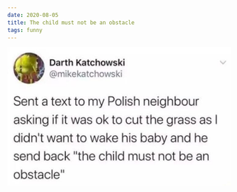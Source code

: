 ```yaml
---
date: 2020-08-05
title: The child must not be an obstacle
tags: funny
---
```


![polish](https://raw.githubusercontent.com/muneer78/muneer78.github.io/master/images/polish.jpg)



